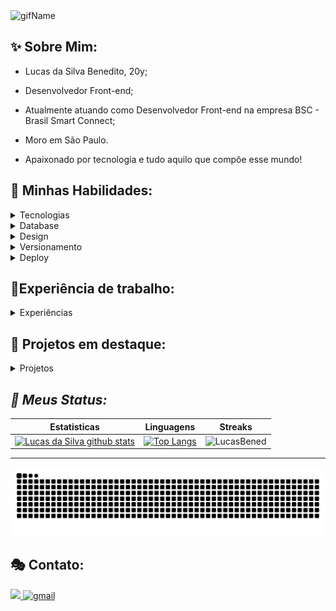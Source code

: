  <img src="https://readme-typing-svg.herokuapp.com?font=Fira+Code&duration=3000&pause=500&center=true&vCenter=true&random=false&width=435&lines=Hi%2C+I'm+Lucas!+👋" alt="gifName" /> 

## **✨ Sobre Mim:**
* Lucas da Silva Benedito, 20y;
* Desenvolvedor Front-end;
* Atualmente atuando como Desenvolvedor Front-end na empresa BSC - Brasil Smart Connect; 
* Moro em São Paulo.

* Apaixonado por tecnologia e tudo aquilo que compõe esse mundo!


## **💬 Minhas Habilidades:**
<details>
  <summary>Tecnologias</summary>
 
 > ![ReactJS](https://img.shields.io/badge/React-20232A?style=for-the-badge&logo=react&logoColor=61DAFB)\
![Tailwind](https://img.shields.io/badge/Tailwind_CSS-38B2AC?style=for-the-badge&logo=tailwind-css&logoColor=white)
![React Router](https://img.shields.io/badge/React_Router-CA4245?style=for-the-badge&logo=react-router&logoColor=white)
![Redux](https://img.shields.io/badge/Redux-593D88?style=for-the-badge&logo=redux&logoColor=white)
![Typescript](https://img.shields.io/badge/TypeScript-007ACC?style=for-the-badge&logo=typescript&logoColor=white)
![JavaScript](https://img.shields.io/badge/javascript-%23323330.svg?style=for-the-badge&logo=javascript&logoColor=%23F7DF1E)
![HTML5](https://img.shields.io/badge/html5-%23E34F26.svg?style=for-the-badge&logo=html5&logoColor=white)
![CSS3](https://img.shields.io/badge/css3-%231572B6.svg?style=for-the-badge&logo=css3&logoColor=white)
![Java](https://img.shields.io/badge/java-%23ED8B00.svg?style=for-the-badge&logo=openjdk&logoColor=white)
![NodeJS](https://img.shields.io/badge/Node.js-43853D?style=for-the-badge&logo=node.js&logoColor=white)
![Express](https://img.shields.io/badge/Express.js-404D59?style=for-the-badge)
![Markdown](https://img.shields.io/badge/markdown-%23000000.svg?style=for-the-badge&logo=markdown&logoColor=white)

</details>

<details>
  <summary>Database</summary>
  
> ![MySQL](https://img.shields.io/badge/MySQL-005C84?style=for-the-badge&logo=mysql&logoColor=white)
![Postgre](https://img.shields.io/badge/PostgreSQL-316192?style=for-the-badge&logo=postgresql&logoColor=white)
</details>

<details>
  <summary>Design</summary>
  
> ![Photoshop](https://img.shields.io/badge/adobe%20photoshop-%2331A8FF.svg?style=for-the-badge&logo=adobe%20photoshop&logoColor=white)
![Figma](https://img.shields.io/badge/figma-%23F24E1E.svg?style=for-the-badge&logo=figma&logoColor=white)
![AdobeIllustrator](https://img.shields.io/badge/Adobe%20Illustrator-FF9A00?style=for-the-badge&logo=adobe%20illustrator&logoColor=white)

</details>

<details>
  <summary>Versionamento</summary>
  
> ![Git](https://img.shields.io/badge/git-%23F05033.svg?style=for-the-badge&logo=git&logoColor=white)
![GitHub](https://img.shields.io/badge/github-%23121011.svg?style=for-the-badge&logo=github&logoColor=white)
![NPM](https://img.shields.io/badge/npm-CB3837?style=for-the-badge&logo=npm&logoColor=white)
</details>

<details>
  <summary>Deploy</summary>
  
> ![Vercel](https://img.shields.io/badge/Vercel-000000?style=for-the-badge&logo=vercel&logoColor=white)
![Netlify](https://img.shields.io/badge/Netlify-00C7B7?style=for-the-badge&logo=netlify&logoColor=white)
</details>

## **💼Experiência de trabalho:**

<details>
  <summary>Experiências</summary>
[<img align="left" height="94px" width="150px" alt="Logo-BSC" src="https://i.postimg.cc/05htk2PY/BSC.png"/>] 
**Desenvolvedor Frontend** \
[**BSC**] • Estágiario \
Linguagens & Tecnologias: `React`, `Tailwind`, `Typescript`, `JavaScript`, `Zustand`, `NodeJS`,\
Projetos em destaque: [Botão do Pânico](http://bsc-panicbutton.com.br/)
<br/>

</details>

## **🚨 Projetos em destaque:**
  <details>
  <summary>Projetos</summary>
  
<a href="https://github.com/LucasBened/gestao-de-pragas-e-doencas">Gestão de Pragas e Doenças (HTML, CSS, JS, Java)</a>
<br>
<br>
<a href="https://github.com/LucasBened/portifolios-freelancer">Portifolios Freelancer (HTML, CSS, JS)</a>
</details>


## **🚀 Meus Status*:*
<p align="center">

|Estatisticas|Linguagens|Streaks|
|-|-|-|
|[![Lucas da Silva github stats](https://github-readme-stats.vercel.app/api?username=LucasBened&show_icons=true&theme=dracula&hide_title=true)](https://github.com/LucasBened)|[![Top Langs](https://github-readme-stats.vercel.app/api/top-langs/?username=LucasBened&show_icons=true&theme=dracula&layout=compact&hide_title=true)](https://github.com/LucasBened)|![LucasBened](https://github-readme-streak-stats.herokuapp.com/?user=LucasBened&theme=dracula)
<hr>

<img src="https://raw.githubusercontent.com/LucasBened/LucasBened/output/snake.svg"/>


## **🎭 Contato:**

<a href="https://www.linkedin.com/in/lucas-da-silva-7a9313236/">
<img src="https://img.shields.io/badge/linkedin-%230077B5.svg?style=for-the-badge&logo=linkedin&logoColor=white"/>
</a>
<a href="mailto:lussivbsilva1@gmail.com">
<img alt=gmail src="https://img.shields.io/badge/Gmail-D14836?style=for-the-badge&logo=gmail&logoColor=white"/>
</a>

